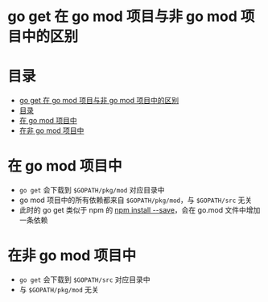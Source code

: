 # go get 在 go mod 项目与非 go mod 项目中的区别

# 目录

<!--ts-->
   * [go get 在 go mod 项目与非 go mod 项目中的区别](#go-get-在-go-mod-项目与非-go-mod-项目中的区别)
   * [目录](#目录)
   * [在 go mod 项目中](#在-go-mod-项目中)
   * [在非 go mod 项目中](#在非-go-mod-项目中)


<!--te-->

# 在 go mod 项目中

- `go get` 会下载到 `$GOPATH/pkg/mod` 对应目录中
- go mod 项目中的所有依赖都来自 `$GOPATH/pkg/mod`，与 `$GOPATH/src` 无关
- 此时的 go get 类似于 npm 的 [npm install --save](https://stackoverflow.com/a/19578808/2752670)，会在 go.mod 文件中增加一条依赖

# 在非 go mod 项目中

- `go get` 会下载到 `$GOPATH/src` 对应目录中
- 与 `$GOPATH/pkg/mod` 无关
